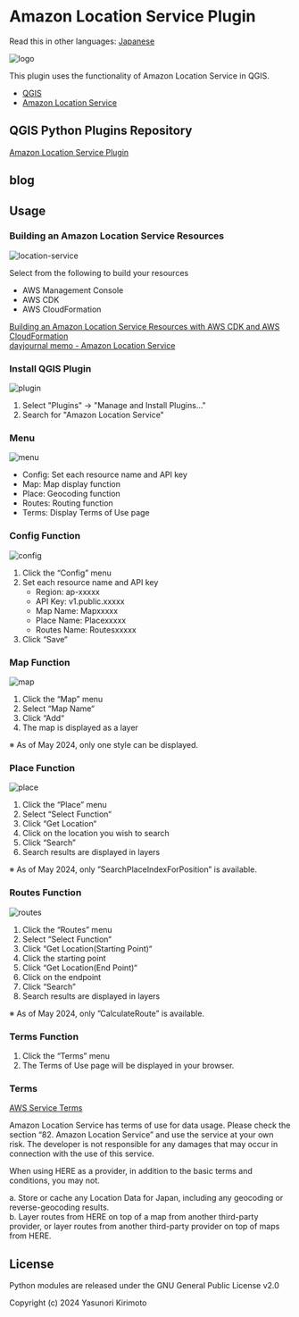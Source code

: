 # Amazon Location Service Plugin

Read this in other languages: [Japanese](./README_ja.md)

![logo](img/logo.png)

This plugin uses the functionality of Amazon Location Service in QGIS.  

- [QGIS](https://qgis.org)  
- [Amazon Location Service](https://aws.amazon.com/location)  

## QGIS Python Plugins Repository

[Amazon Location Service Plugin](https://plugins.qgis.org/plugins/location_service)  

## blog

## Usage

### Building an Amazon Location Service Resources

![location-service](img/location-service.png)

Select from the following to build your resources

- AWS Management Console
- AWS CDK
- AWS CloudFormation

[Building an Amazon Location Service Resources with AWS CDK and AWS CloudFormation](https://dev.to/aws-heroes/building-an-amazon-location-service-resources-with-aws-cdk-and-aws-cloudformation-22jj)  
[dayjournal memo - Amazon Location Service](https://memo.dayjournal.dev/tags/amazon-location-service/)  

### Install QGIS Plugin

![plugin](img/plugin.png)

1. Select "Plugins" → "Manage and Install Plugins..."
2. Search for "Amazon Location Service"

### Menu

![menu](img/menu.png)

- Config: Set each resource name and API key
- Map: Map display function
- Place: Geocoding function
- Routes: Routing function
- Terms: Display Terms of Use page

### Config Function

![config](img/config.png)

1. Click the “Config” menu
2. Set each resource name and API key
    - Region: ap-xxxxx
    - API Key: v1.public.xxxxx
    - Map Name: Mapxxxxx
    - Place Name: Placexxxxx
    - Routes Name: Routesxxxxx
3. Click “Save“

### Map Function

![map](img/map.gif)

1. Click the “Map” menu
2. Select “Map Name“
3. Click “Add“
4. The map is displayed as a layer

※ As of May 2024, only one style can be displayed.

### Place Function

![place](img/place.gif)

1. Click the “Place” menu
2. Select “Select Function“
3. Click “Get Location“
4. Click on the location you wish to search
5. Click “Search”
6. Search results are displayed in layers

※ As of May 2024, only ”SearchPlaceIndexForPosition” is available.

### Routes Function

![routes](img/routes.gif)

1. Click the “Routes” menu
2. Select “Select Function“
3. Click “Get Location(Starting Point)“
4. Click the starting point
5. Click “Get Location(End Point)“
6. Click on the endpoint
7. Click “Search”
8. Search results are displayed in layers

※ As of May 2024, only ”CalculateRoute” is available.

### Terms Function

1. Click the “Terms” menu
2. The Terms of Use page will be displayed in your browser.

### Terms

[AWS Service Terms](https://aws.amazon.com/jp/service-terms)

Amazon Location Service has terms of use for data usage. Please check the section “82. Amazon Location Service” and use the service at your own risk. The developer is not responsible for any damages that may occur in connection with the use of this service.  

When using HERE as a provider, in addition to the basic terms and conditions, you may not.  

a. Store or cache any Location Data for Japan, including any geocoding or reverse-geocoding results.  
b. Layer routes from HERE on top of a map from another third-party provider, or layer routes from another third-party provider on top of maps from HERE.  

## License

Python modules are released under the GNU General Public License v2.0

Copyright (c) 2024 Yasunori Kirimoto
